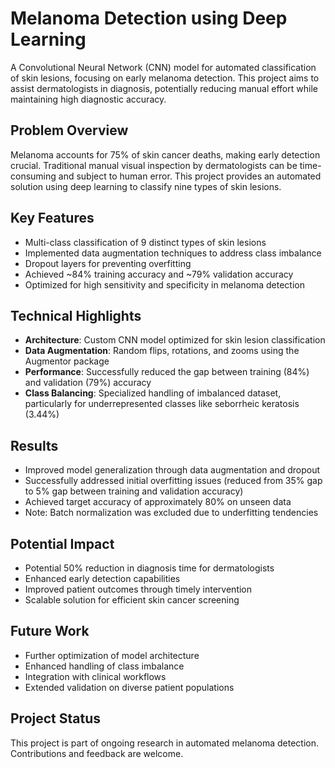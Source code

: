 # Melanoma Detection using Deep Learning

A Convolutional Neural Network (CNN) model for automated classification of skin lesions, focusing on early melanoma detection. This project aims to assist dermatologists in diagnosis, potentially reducing manual effort while maintaining high diagnostic accuracy.

## Problem Overview
Melanoma accounts for 75% of skin cancer deaths, making early detection crucial. Traditional manual visual inspection by dermatologists can be time-consuming and subject to human error. This project provides an automated solution using deep learning to classify nine types of skin lesions.

## Key Features
- Multi-class classification of 9 distinct types of skin lesions
- Implemented data augmentation techniques to address class imbalance
- Dropout layers for preventing overfitting
- Achieved ~84% training accuracy and ~79% validation accuracy
- Optimized for high sensitivity and specificity in melanoma detection

## Technical Highlights
- **Architecture**: Custom CNN model optimized for skin lesion classification
- **Data Augmentation**: Random flips, rotations, and zooms using the Augmentor package
- **Performance**: Successfully reduced the gap between training (84%) and validation (79%) accuracy
- **Class Balancing**: Specialized handling of imbalanced dataset, particularly for underrepresented classes like seborrheic keratosis (3.44%)

## Results
- Improved model generalization through data augmentation and dropout
- Successfully addressed initial overfitting issues (reduced from 35% gap to 5% gap between training and validation accuracy)
- Achieved target accuracy of approximately 80% on unseen data
- Note: Batch normalization was excluded due to underfitting tendencies

## Potential Impact
- Potential 50% reduction in diagnosis time for dermatologists
- Enhanced early detection capabilities
- Improved patient outcomes through timely intervention
- Scalable solution for efficient skin cancer screening

## Future Work
- Further optimization of model architecture
- Enhanced handling of class imbalance
- Integration with clinical workflows
- Extended validation on diverse patient populations

## Project Status
This project is part of ongoing research in automated melanoma detection. Contributions and feedback are welcome.
